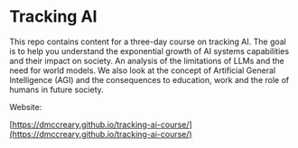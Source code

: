 # Tracking AI

This repo contains content for a three-day course on tracking AI.
The goal is to help you understand the exponential growth of AI systems capabilities and their impact on society.  An analysis of the limitations of LLMs and the need for world models.
We also look at the concept of Artificial General Intelligence (AGI) and the
consequences to education, work and the role of humans in future society.

Website: 

[https://dmccreary.github.io/tracking-ai-course/](https://dmccreary.github.io/tracking-ai-course/)